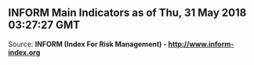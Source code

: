 ## INFORM Main Indicators as of Thu, 31 May 2018 03:27:27 GMT

Source: **INFORM (Index For Risk Management) - http://www.inform-index.org**